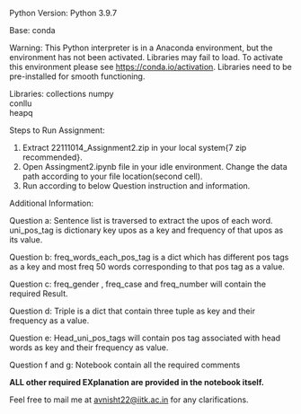 Python Version: Python 3.9.7 

Base: conda

Warning:
This Python interpreter is in a Anaconda environment, but the environment has not been activated.
Libraries may fail to load.  To activate this environment please see https://conda.io/activation.
Libraries need to be pre-installed for smooth functioning.

Libraries:
collections
numpy </br>
conllu </br>
heapq </br>


Steps to Run Assignment:
1. Extract 22111014_Assignment2.zip in your local system{7 zip recommended}. </br>
2. Open Assingment2.ipynb file in your idle environment. Change the data path according to your file location(second cell). </br>
3. Run according to below Question instruction and information. </br>

Additional Information:

Question a: Sentence list is traversed to extract the upos of each word. uni_pos_tag is dictionary key upos as a key and frequency of that upos as its value.

Question b: freq_words_each_pos_tag is a dict which has different pos tags as a key and most freq 50 words corresponding to that pos tag as a value.

Question c: freq_gender , freq_case and freq_number will contain the required Result.

Question d: Triple is a dict that contain three tuple as key and their frequency as a value.

Question e: Head_uni_pos_tags will contain pos tag associated with head words as key and their frequency as value.

Question f and g: Notebook contain all the required comments



**ALL other required EXplanation are provided in the notebook itself.**

Feel free to mail me at avnisht22@iitk.ac.in for any clarifications.

